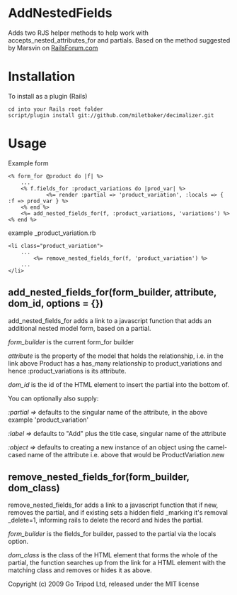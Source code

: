 AddNestedFields
===============

Adds two RJS helper methods to help work with accepts_nested_attributes_for and partials. Based on the method suggested by Marsvin on [RailsForum.com](http://railsforum.com/viewtopic.php?pid=91229)

Installation
============

To install as a plugin (Rails)

	cd into your Rails root folder
	script/plugin install git://github.com/miletbaker/decimalizer.git
	
Usage
=====

Example form

	<% form_for @product do |f| %>
		...
		<% f.fields_for :product_variations do |prod_var| %>
				<%= render :partial => 'product_variation', :locals => { :f => prod_var } %>
		<% end %>
		<%= add_nested_fields_for(f, :product_variations, 'variations') %>
	<% end %>

example _product_variation.rb

	<li class="product_variation">
		...
			<%= remove_nested_fields_for(f, 'product_variation') %>
		...
	</li>

add_nested_fields_for(form_builder, attribute, dom_id, options = {})
--------------------------------------------------------------------
add_nested_fields_for adds a link to a javascript function that adds an additional nested model form, based on a partial.

*form_builder* is the current form_for builder

*attribute* is the property of the model that holds the relationship, i.e. in the link above Product has a has_many relationship to product_variations and hence :product_variations is its attribute.

*dom_id* is the id of the HTML element to insert the partial into the bottom of.

You can optionally also supply:

*:partial =>* defaults to the singular name of the attribute, in the above example 'product_variation'

*:label =>* defaults to "Add" plus the title case, singular name of the attribute

*:object =>* defaults to creating a new instance of an object using the camel-cased name of the attribute i.e. above that would be ProductVariation.new

remove_nested_fields_for(form_builder, dom_class)
------------------------------------------------
remove_nested_fields_for adds a link to a javascript function that if new, removes the partial, and if existing sets a hidden field _marking it's removal _delete=1, informing rails to delete the record and hides the partial.

*form_builder* is the fields_for builder, passed to the partial via the locals option.

*dom_class* is the class of the HTML element that forms the whole of the partial, the function searches up from the link for a HTML element with the matching class and removes or hides it as above.

Copyright (c) 2009 Go Tripod Ltd, released under the MIT license
